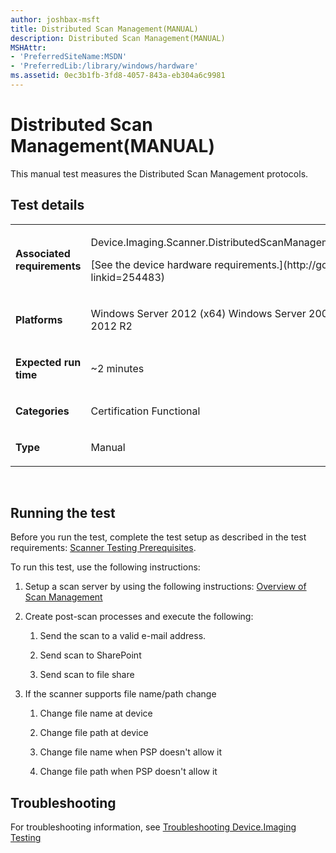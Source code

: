 ```yaml
---
author: joshbax-msft
title: Distributed Scan Management(MANUAL)
description: Distributed Scan Management(MANUAL)
MSHAttr:
- 'PreferredSiteName:MSDN'
- 'PreferredLib:/library/windows/hardware'
ms.assetid: 0ec3b1fb-3fd8-4057-843a-eb304a6c9981
---
```


# Distributed Scan Management(MANUAL)


This manual test measures the Distributed Scan Management protocols.

## Test details


<table>
<colgroup>
<col width="50%" />
<col width="50%" />
</colgroup>
<tbody>
<tr class="odd">
<td><p><strong>Associated requirements</strong></p></td>
<td><p>Device.Imaging.Scanner.DistributedScanManagement.DistributedScanManagement</p>
<p>[See the device hardware requirements.](http://go.microsoft.com/fwlink/p/?linkid=254483)</p></td>
</tr>
<tr class="even">
<td><p><strong>Platforms</strong></p></td>
<td><p>Windows Server 2012 (x64) Windows Server 2008 R2 (x64) Windows Server 2012 R2</p></td>
</tr>
<tr class="odd">
<td><p><strong>Expected run time</strong></p></td>
<td><p>~2 minutes</p></td>
</tr>
<tr class="even">
<td><p><strong>Categories</strong></p></td>
<td><p>Certification Functional</p></td>
</tr>
<tr class="odd">
<td><p><strong>Type</strong></p></td>
<td><p>Manual</p></td>
</tr>
</tbody>
</table>

 

## Running the test


Before you run the test, complete the test setup as described in the test requirements: [Scanner Testing Prerequisites](scanner-testing-prerequisites.md).

To run this test, use the following instructions:

1.  Setup a scan server by using the following instructions: [Overview of Scan Management](http://go.microsoft.com/fwlink/p/?LinkId=232665)

2.  Create post-scan processes and execute the following:

    1.  Send the scan to a valid e-mail address.

    2.  Send scan to SharePoint

    3.  Send scan to file share

3.  If the scanner supports file name/path change

    1.  Change file name at device

    2.  Change file path at device

    3.  Change file name when PSP doesn't allow it

    4.  Change file path when PSP doesn't allow it

## Troubleshooting


For troubleshooting information, see [Troubleshooting Device.Imaging Testing](troubleshooting-deviceimaging-testing.md)

 

 






